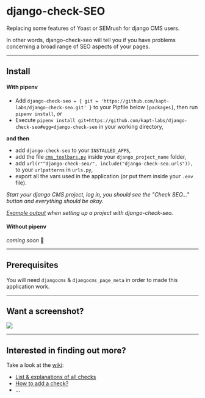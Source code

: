 # django-check-SEO

Replacing some features of Yoast or SEMrush for django CMS users.

In other words, django-check-seo will tell you if you have problems concerning a broad range of SEO aspects of your pages.

----

## Install

#### With pipenv

 * Add `django-check-seo = { git = 'https://github.com/kapt-labs/django-check-seo.git' }` to your Pipfile below `[packages]`, then run `pipenv install`,
 *or*
 * Execute `pipenv install git+https://github.com/kapt-labs/django-check-seo#egg=django-check-seo` in your working directory,

**and then**

 * add `django-check-seo` to your `INSTALLED_APPS`,
 * add the file [`cms_toolbars.py`](https://github.com/kapt-labs/django-check-seo/wiki/Toolbar-shortcut#cms_toolbarspy) inside your `django_project_name` folder,
 * add `url(r"^django-check-seo/", include("django-check-seo.urls")),` to your `urlpatterns` in `urls.py`,
 * export all the vars used in the application (or put them inside your `.env` file).

*Start your django CMS project, log in, you should see the "Check SEO..." button and everything should be okay.*

*[Example output](https://gist.github.com/corentinbettiol/f1e4b6630b7ae9afe2f9023b2185f3db) when setting up a project with django-check-seo.*

#### Without pipenv

*coming soon* 📝

----

## Prerequisites

You will need `djangocms` & `djangocms_page_meta` in order to made this application work.

----

## Want a screenshot?

![](https://i.imgur.com/3W0CK4b.png)

----

## Interested in finding out more?

Take a look at the [wiki](https://github.com/kapt-labs/django-check-seo/wiki/):

 * [List & explanations of all checks](https://github.com/kapt-labs/django-check-seo/wiki/Description-of-the-checks)
 * [How to add a check?](https://github.com/kapt-labs/django-check-seo/wiki/How-to-add-a-check%3F)
 * ...
